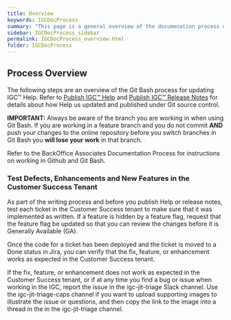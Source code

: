 ```yaml
---
title: Overview
keywords: IGCDocProcess
summary: "This page is a general overview of the documenation process used when writing IGC online help."
sidebar: IGCDocProcess_sidebar
permalink: IGCDocProcess_overview.html
folder: IGCDocProcess
---
```

Process Overview
----------------

The following steps are an overview of the Git Bash process for updating
IGC™ Help. Refer to [Publish IGC™
Help](#test-defects-enhancements-and-new-features-in-the-customer-success-tenant)
and [Publish IGC™ Release Notes](#publish-igc-release-notes) for details
about how Help us updated and published under Git source control.

**IMPORTANT:** Always be aware of the branch you are working in when
using Git Bash. If you are working in a feature branch and you do not
commit **AND** push your changes to the online repository before you
switch branches in Git Bash you **will lose your work** in that branch.

Refer to the BackOffice Associates Documentation Process for
instructions on working in Github and Git Bash.

### Test Defects, Enhancements and New Features in the Customer Success Tenant

As part of the writing process and before you publish Help or release
notes, test each ticket in the Customer Success tenant to make sure that
it was implemented as written. If a feature is hidden by a feature flag,
request that the feature flag be updated so that you can review the
changes before it is Generally Available (GA).

Once the code for a ticket has been deployed and the ticket is moved to
a Done status in Jira, you can verify that the fix, feature, or
enhancement works as expected in the Customer Success tenant.

If the fix, feature, or enhancement does not work as expected in the
Customer Success tenant, or if at any time you find a bug or issue when
working in the IGC, report the issue in the igc-jit-triage Slack
channel. Use the igc-jit-triage-caps channel if you want to upload
supporting images to illustrate the issue or questions, and then copy
the link to the image into a thread in the in the igc-jit-triage
channel.
